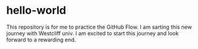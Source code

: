 # hello-world
This repository is for me to practice the GitHub Flow.
I am sarting this new journey with Westcliff univ.
I am excited to start this journey and look forward to a rewarding end.
